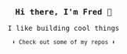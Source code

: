 <h3 align="center"><samp>Hi there, I'm Fred 👋</samp></h3>

<p align="center"><samp>I like building cool things</samp></p>

<p align="center"><small><samp>⬇️ Check out some of my repos ⬇️ </samp></small></p>
